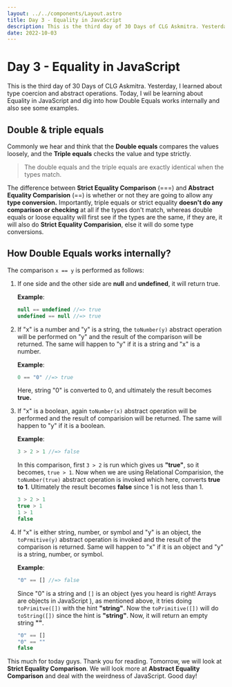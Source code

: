 ```yaml
---
layout: ../../components/Layout.astro
title: Day 3 - Equality in JavaScript
description: This is the third day of 30 Days of CLG Askmitra. Yesterday, I learned about type coercion and abstract operations. Today, I wil be learning about Equality in JavaScript and dig into how Double Equals works internally and also see some examples.
date: 2022-10-03
---
```


# Day 3 - Equality in JavaScript

This is the third day of 30 Days of CLG Askmitra. Yesterday, I learned about type coercion and abstract operations. Today, I wil be learning about Equality in JavaScript and dig into how Double Equals works internally and also see some examples.

## Double & triple equals

Commonly we hear and think that the **Double equals** compares the values loosely, and the **Triple equals** checks the value and type strictly.

> The double equals and the triple equals are exactly identical when the types match.

The difference between **Strict Equality Comparison** (===) and **Abstract Equality Comparision** (==) is whether or not they are going to allow any **type conversion.** Importantly, triple equals or strict equality **doesn't do any comparison or checking** at all if the types don't match, whereas double equals or loose equality will first see if the types are the same, if they are, it will also do **Strict Equality Comparision**, else it will do some type conversions.

## How Double Equals works internally?

The comparison `x == y` is performed as follows:

1. If one side and the other side are **null** and **undefined**, it will return true.

    **Example**:

    ```js
    null == undefined //=> true
    undefined == null //=> true
    ```

2. If "x" is a number and "y" is a string, the `toNumber(y)` abstract operation will be performed on "y" and the result of the comparison will be returned. The same will happen to "y" if it is a string and "x" is a number.

    **Example**:

    ```js
    0 == "0" //=> true
    ```

    Here, string "0" is converted to 0, and ultimately the result becomes **true.**

3. If "x" is a boolean, again `toNumber(x)` abstract operation will be performed and the result of comparision will be returned. The same will happen to "y" if it is a boolean.

    **Example**:

    ```js
    3 > 2 > 1 //=> false
    ```

    In this comparison, first `3 > 2` is run which gives us **"true"**, so it becomes, `true > 1`. Now when we are using Relational Comparision, the `toNumber(true)` abstract operation is invoked which here, converts **true to 1**. Ultimately the result becomes **false** since 1 is not less than 1.

    ```js
    3 > 2 > 1
    true > 1
    1 > 1
    false
    ```

4. If "x" is either string, number, or symbol and "y" is an object, the `toPrmitive(y)` abstract operation is invoked and the result of the comparison is returned. Same will happen to "x" if it is an object and "y" is a string, number, or symbol.

    **Example**:

    ```js
    "0" == [] //=> false
    ```

    Since "0" is a string and `[]` is an object (yes you heard is right! Arrays are objects in JavaScript ), as mentioned above, it tries doing `toPrimitve([])` with the hint **"string"**. Now the `toPrimitive([])` will do `toString([])` since the hint is **"string"**. Now, it will return an empty string **""**.

    ```js
    "0" == []
    "0" == ""
    false
    ```

This much for today guys. Thank you for reading. Tomorrow, we will look at **Strict Equality Comparison**. We will look more at **Abstract Equality Comparison** and deal with the weirdness of JavaScript. Good day!
